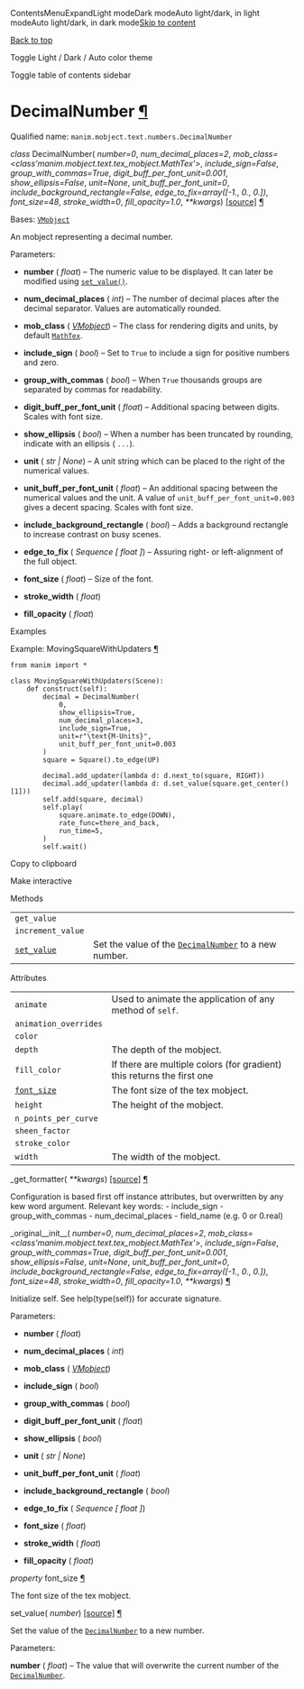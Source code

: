 ContentsMenuExpandLight modeDark modeAuto light/dark, in light modeAuto light/dark, in dark mode[Skip to content](https://docs.manim.community/en/stable/reference/manim.mobject.text.numbers.DecimalNumber.html#furo-main-content)

[Back to top](https://docs.manim.community/en/stable/reference/manim.mobject.text.numbers.DecimalNumber.html#)

Toggle Light / Dark / Auto color theme

Toggle table of contents sidebar

# DecimalNumber [¶](https://docs.manim.community/en/stable/reference/manim.mobject.text.numbers.DecimalNumber.html\#decimalnumber "Link to this heading")

Qualified name: `manim.mobject.text.numbers.DecimalNumber`

_class_ DecimalNumber( _number=0_, _num\_decimal\_places=2_, _mob\_class=<class'manim.mobject.text.tex\_mobject.MathTex'>_, _include\_sign=False_, _group\_with\_commas=True_, _digit\_buff\_per\_font\_unit=0.001_, _show\_ellipsis=False_, _unit=None_, _unit\_buff\_per\_font\_unit=0_, _include\_background\_rectangle=False_, _edge\_to\_fix=array(\[-1._, _0._, _0.\])_, _font\_size=48_, _stroke\_width=0_, _fill\_opacity=1.0_, _\*\*kwargs_) [\[source\]](https://docs.manim.community/en/stable/_modules/manim/mobject/text/numbers.html#DecimalNumber) [¶](https://docs.manim.community/en/stable/reference/manim.mobject.text.numbers.DecimalNumber.html#manim.mobject.text.numbers.DecimalNumber "Link to this definition")

Bases: [`VMobject`](https://docs.manim.community/en/stable/reference/manim.mobject.types.vectorized_mobject.VMobject.html#manim.mobject.types.vectorized_mobject.VMobject "manim.mobject.types.vectorized_mobject.VMobject")

An mobject representing a decimal number.

Parameters:

- **number** ( _float_) – The numeric value to be displayed. It can later be modified using [`set_value()`](https://docs.manim.community/en/stable/reference/manim.mobject.text.numbers.DecimalNumber.html#manim.mobject.text.numbers.DecimalNumber.set_value "manim.mobject.text.numbers.DecimalNumber.set_value").

- **num\_decimal\_places** ( _int_) – The number of decimal places after the decimal separator. Values are automatically rounded.

- **mob\_class** ( [_VMobject_](https://docs.manim.community/en/stable/reference/manim.mobject.types.vectorized_mobject.VMobject.html#manim.mobject.types.vectorized_mobject.VMobject "manim.mobject.types.vectorized_mobject.VMobject")) – The class for rendering digits and units, by default [`MathTex`](https://docs.manim.community/en/stable/reference/manim.mobject.text.tex_mobject.MathTex.html#manim.mobject.text.tex_mobject.MathTex "manim.mobject.text.tex_mobject.MathTex").

- **include\_sign** ( _bool_) – Set to `True` to include a sign for positive numbers and zero.

- **group\_with\_commas** ( _bool_) – When `True` thousands groups are separated by commas for readability.

- **digit\_buff\_per\_font\_unit** ( _float_) – Additional spacing between digits. Scales with font size.

- **show\_ellipsis** ( _bool_) – When a number has been truncated by rounding, indicate with an ellipsis ( `...`).

- **unit** ( _str_ _\|_ _None_) – A unit string which can be placed to the right of the numerical values.

- **unit\_buff\_per\_font\_unit** ( _float_) – An additional spacing between the numerical values and the unit. A value
of `unit_buff_per_font_unit=0.003` gives a decent spacing. Scales with font size.

- **include\_background\_rectangle** ( _bool_) – Adds a background rectangle to increase contrast on busy scenes.

- **edge\_to\_fix** ( _Sequence_ _\[_ _float_ _\]_) – Assuring right- or left-alignment of the full object.

- **font\_size** ( _float_) – Size of the font.

- **stroke\_width** ( _float_)

- **fill\_opacity** ( _float_)


Examples

Example: MovingSquareWithUpdaters [¶](https://docs.manim.community/en/stable/reference/manim.mobject.text.numbers.DecimalNumber.html#movingsquarewithupdaters)

```
from manim import *

class MovingSquareWithUpdaters(Scene):
    def construct(self):
        decimal = DecimalNumber(
            0,
            show_ellipsis=True,
            num_decimal_places=3,
            include_sign=True,
            unit=r"\text{M-Units}",
            unit_buff_per_font_unit=0.003
        )
        square = Square().to_edge(UP)

        decimal.add_updater(lambda d: d.next_to(square, RIGHT))
        decimal.add_updater(lambda d: d.set_value(square.get_center()[1]))
        self.add(square, decimal)
        self.play(
            square.animate.to_edge(DOWN),
            rate_func=there_and_back,
            run_time=5,
        )
        self.wait()

```

Copy to clipboard

Make interactive

Methods

|     |     |
| --- | --- |
| `get_value` |  |
| `increment_value` |  |
| [`set_value`](https://docs.manim.community/en/stable/reference/manim.mobject.text.numbers.DecimalNumber.html#manim.mobject.text.numbers.DecimalNumber.set_value "manim.mobject.text.numbers.DecimalNumber.set_value") | Set the value of the [`DecimalNumber`](https://docs.manim.community/en/stable/reference/manim.mobject.text.numbers.DecimalNumber.html#manim.mobject.text.numbers.DecimalNumber "manim.mobject.text.numbers.DecimalNumber") to a new number. |

Attributes

|     |     |
| --- | --- |
| `animate` | Used to animate the application of any method of `self`. |
| `animation_overrides` |  |
| `color` |  |
| `depth` | The depth of the mobject. |
| `fill_color` | If there are multiple colors (for gradient) this returns the first one |
| [`font_size`](https://docs.manim.community/en/stable/reference/manim.mobject.text.numbers.DecimalNumber.html#manim.mobject.text.numbers.DecimalNumber.font_size "manim.mobject.text.numbers.DecimalNumber.font_size") | The font size of the tex mobject. |
| `height` | The height of the mobject. |
| `n_points_per_curve` |  |
| `sheen_factor` |  |
| `stroke_color` |  |
| `width` | The width of the mobject. |

\_get\_formatter( _\*\*kwargs_) [\[source\]](https://docs.manim.community/en/stable/_modules/manim/mobject/text/numbers.html#DecimalNumber._get_formatter) [¶](https://docs.manim.community/en/stable/reference/manim.mobject.text.numbers.DecimalNumber.html#manim.mobject.text.numbers.DecimalNumber._get_formatter "Link to this definition")

Configuration is based first off instance attributes,
but overwritten by any kew word argument. Relevant
key words:
\- include\_sign
\- group\_with\_commas
\- num\_decimal\_places
\- field\_name (e.g. 0 or 0.real)

\_original\_\_init\_\_( _number=0_, _num\_decimal\_places=2_, _mob\_class=<class'manim.mobject.text.tex\_mobject.MathTex'>_, _include\_sign=False_, _group\_with\_commas=True_, _digit\_buff\_per\_font\_unit=0.001_, _show\_ellipsis=False_, _unit=None_, _unit\_buff\_per\_font\_unit=0_, _include\_background\_rectangle=False_, _edge\_to\_fix=array(\[-1._, _0._, _0.\])_, _font\_size=48_, _stroke\_width=0_, _fill\_opacity=1.0_, _\*\*kwargs_) [¶](https://docs.manim.community/en/stable/reference/manim.mobject.text.numbers.DecimalNumber.html#manim.mobject.text.numbers.DecimalNumber._original__init__ "Link to this definition")

Initialize self. See help(type(self)) for accurate signature.

Parameters:

- **number** ( _float_)

- **num\_decimal\_places** ( _int_)

- **mob\_class** ( [_VMobject_](https://docs.manim.community/en/stable/reference/manim.mobject.types.vectorized_mobject.VMobject.html#manim.mobject.types.vectorized_mobject.VMobject "manim.mobject.types.vectorized_mobject.VMobject"))

- **include\_sign** ( _bool_)

- **group\_with\_commas** ( _bool_)

- **digit\_buff\_per\_font\_unit** ( _float_)

- **show\_ellipsis** ( _bool_)

- **unit** ( _str_ _\|_ _None_)

- **unit\_buff\_per\_font\_unit** ( _float_)

- **include\_background\_rectangle** ( _bool_)

- **edge\_to\_fix** ( _Sequence_ _\[_ _float_ _\]_)

- **font\_size** ( _float_)

- **stroke\_width** ( _float_)

- **fill\_opacity** ( _float_)


_property_ font\_size [¶](https://docs.manim.community/en/stable/reference/manim.mobject.text.numbers.DecimalNumber.html#manim.mobject.text.numbers.DecimalNumber.font_size "Link to this definition")

The font size of the tex mobject.

set\_value( _number_) [\[source\]](https://docs.manim.community/en/stable/_modules/manim/mobject/text/numbers.html#DecimalNumber.set_value) [¶](https://docs.manim.community/en/stable/reference/manim.mobject.text.numbers.DecimalNumber.html#manim.mobject.text.numbers.DecimalNumber.set_value "Link to this definition")

Set the value of the [`DecimalNumber`](https://docs.manim.community/en/stable/reference/manim.mobject.text.numbers.DecimalNumber.html#manim.mobject.text.numbers.DecimalNumber "manim.mobject.text.numbers.DecimalNumber") to a new number.

Parameters:

**number** ( _float_) – The value that will overwrite the current number of the [`DecimalNumber`](https://docs.manim.community/en/stable/reference/manim.mobject.text.numbers.DecimalNumber.html#manim.mobject.text.numbers.DecimalNumber "manim.mobject.text.numbers.DecimalNumber").